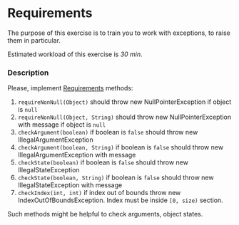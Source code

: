 # Requirements

The purpose of this exercise is to train you to work with exceptions, to raise them in particular.

Estimated workload of this exercise is _30 min_.

### Description

Please, implement [Requirements](src/main/java/com/epam/rd/autotasks/requirements/Requirements.java) methods:

1. `requireNonNull(Object)` should throw new NullPointerException if object is `null`
1. `requireNonNull(Object, String)` should throw new NullPointerException with message if object is `null`
1. `checkArgument(boolean)` if boolean is `false` should throw new IllegalArgumentException
1. `checkArgument(boolean, String)` if boolean is `false` should throw new IllegalArgumentException with message
1. `checkState(boolean)` if boolean is `false` should throw new IllegalStateException
1. `checkState(boolean, String)` if boolean is `false` should throw new IllegalStateException with message
1. `checkIndex(int, int)` if index out of bounds throw new IndexOutOfBoundsException. Index must be inside `[0, size)`
   section.

Such methods might be helpful to check arguments, object states. 
